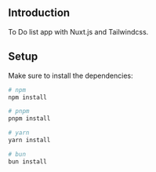 ## Introduction
To Do list app with Nuxt.js and Tailwindcss.

## Setup

Make sure to install the dependencies:

```bash
# npm
npm install

# pnpm
pnpm install

# yarn
yarn install

# bun
bun install
```
